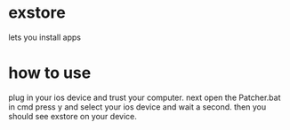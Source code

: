 # exstore
lets you  install apps


# how to use
plug in your ios device and trust your computer. next open the Patcher.bat in cmd press y and select your ios device and wait a second. then you should see exstore on your device.
